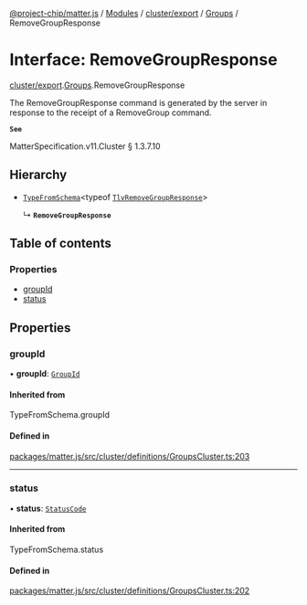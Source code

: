 [@project-chip/matter.js](../README.md) / [Modules](../modules.md) / [cluster/export](../modules/cluster_export.md) / [Groups](../modules/cluster_export.Groups.md) / RemoveGroupResponse

# Interface: RemoveGroupResponse

[cluster/export](../modules/cluster_export.md).[Groups](../modules/cluster_export.Groups.md).RemoveGroupResponse

The RemoveGroupResponse command is generated by the server in response to the receipt of a RemoveGroup command.

**`See`**

MatterSpecification.v11.Cluster § 1.3.7.10

## Hierarchy

- [`TypeFromSchema`](../modules/tlv_export.md#typefromschema)\<typeof [`TlvRemoveGroupResponse`](../modules/cluster_export.Groups.md#tlvremovegroupresponse)\>

  ↳ **`RemoveGroupResponse`**

## Table of contents

### Properties

- [groupId](cluster_export.Groups.RemoveGroupResponse.md#groupid)
- [status](cluster_export.Groups.RemoveGroupResponse.md#status)

## Properties

### groupId

• **groupId**: [`GroupId`](../modules/datatype_export.md#groupid)

#### Inherited from

TypeFromSchema.groupId

#### Defined in

[packages/matter.js/src/cluster/definitions/GroupsCluster.ts:203](https://github.com/project-chip/matter.js/blob/c0d55745d5279e16fdfaa7d2c564daa31e19c627/packages/matter.js/src/cluster/definitions/GroupsCluster.ts#L203)

___

### status

• **status**: [`StatusCode`](../enums/protocol_interaction_export.StatusCode.md)

#### Inherited from

TypeFromSchema.status

#### Defined in

[packages/matter.js/src/cluster/definitions/GroupsCluster.ts:202](https://github.com/project-chip/matter.js/blob/c0d55745d5279e16fdfaa7d2c564daa31e19c627/packages/matter.js/src/cluster/definitions/GroupsCluster.ts#L202)
